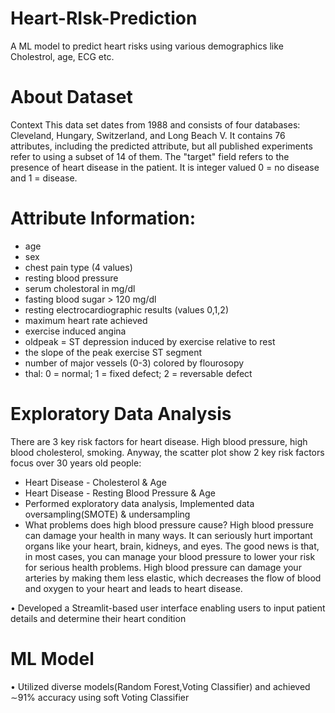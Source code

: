 # Heart-RIsk-Prediction
A ML model to predict heart risks using various demographics like Cholestrol, age, ECG etc.

# About Dataset
Context
This data set dates from 1988 and consists of four databases: Cleveland, Hungary, Switzerland, and Long Beach V. It contains 76 attributes, including the predicted attribute, but all published experiments refer to using a subset of 14 of them. The "target" field refers to the presence of heart disease in the patient. It is integer valued 0 = no disease and 1 = disease.

# Attribute Information:

- age
- sex
- chest pain type (4 values)
- resting blood pressure
- serum cholestoral in mg/dl
- fasting blood sugar > 120 mg/dl
- resting electrocardiographic results (values 0,1,2)
- maximum heart rate achieved
- exercise induced angina
- oldpeak = ST depression induced by exercise relative to rest
- the slope of the peak exercise ST segment
- number of major vessels (0-3) colored by flourosopy
- thal: 0 = normal; 1 = fixed defect; 2 = reversable defect

#  Exploratory Data Analysis
There are 3 key risk factors for heart disease. High blood pressure, high blood cholesterol, smoking.
Anyway, the scatter plot show 2 key risk factors focus over 30 years old people:

- Heart Disease - Cholesterol & Age
- Heart Disease - Resting Blood Pressure & Age
- Performed exploratory data analysis, Implemented data oversampling(SMOTE) & undersampling
- What problems does high blood pressure cause?
High blood pressure can damage your health in many ways. It can seriously hurt important organs like your heart, brain, kidneys, and eyes.
The good news is that, in most cases, you can manage your blood pressure to lower your risk for serious health problems.
High blood pressure can damage your arteries by making them less elastic, which decreases the flow of blood and oxygen to your heart and leads to heart disease.

• Developed a Streamlit-based user interface enabling users to input patient details and determine their heart condition

# ML Model
• Utilized diverse models(Random Forest,Voting Classifier) and achieved ∼91% accuracy using soft Voting Classifier




